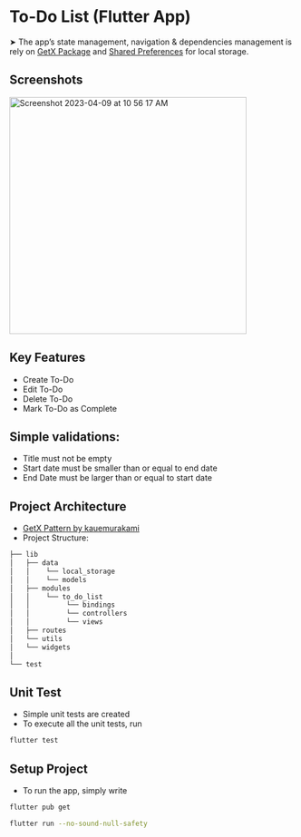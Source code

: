
# To-Do List (Flutter App)
➤ The app’s state management, navigation & dependencies management is rely on [GetX Package](https://pub.dev/packages/get) and [Shared Preferences](https://pub.dev/packages/shared_preferences) for local storage.


## Screenshots
<img width="418" alt="Screenshot 2023-04-09 at 10 56 17 AM" src="https://user-images.githubusercontent.com/82700832/230751732-84658701-4f87-4ef1-a5eb-bf641d2d493d.png">



## Key Features
 - Create To-Do
 - Edit To-Do
 - Delete To-Do
 - Mark To-Do as Complete 

## Simple validations:
- Title must not be empty
- Start date must be smaller than or equal to end date
- End Date must be larger than or equal to start date
 

## Project Architecture
- [GetX Pattern by kauemurakami](https://github.com/kauemurakami/getx_pattern)
- Project Structure:
```bash
├── lib
│   ├── data
│   │    └── local_storage
│   │    └── models
│   ├── modules
│   │    └── to_do_list
│   │         └── bindings
│   │         └── controllers
│   │         └── views
│   ├── routes
│   └── utils
│   └── widgets 
│     
└── test
```
## Unit Test

- Simple unit tests are created
- To execute all the unit tests, run
```bash
flutter test   
```



## Setup Project
- To run the app, simply write
```bash
flutter pub get  
```
```bash
flutter run --no-sound-null-safety
```
